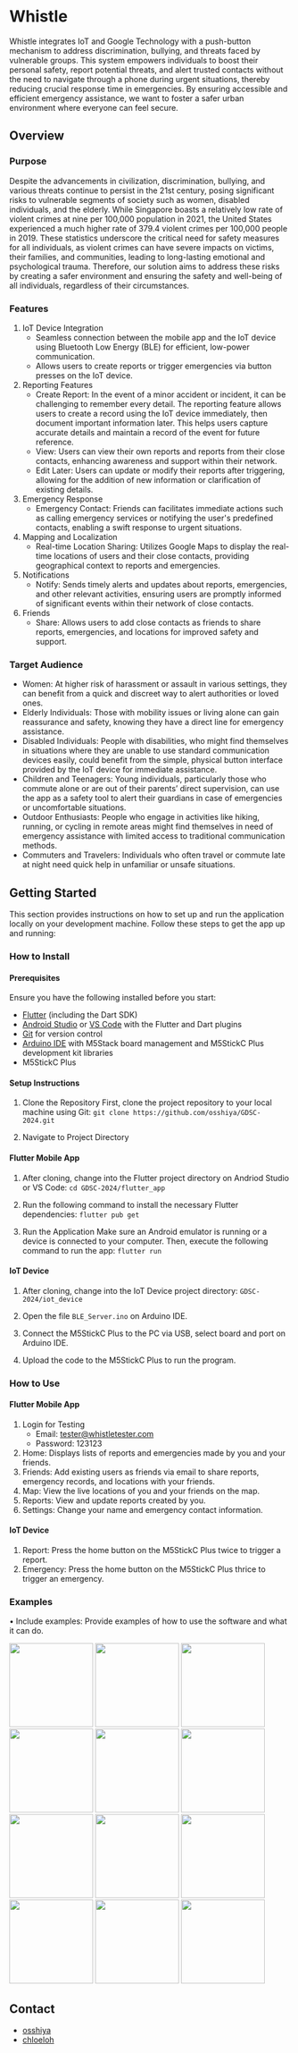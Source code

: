# Whistle
Whistle integrates IoT and Google Technology with a push-button mechanism to address discrimination, bullying, and threats faced by vulnerable groups. This system empowers individuals to boost their personal safety, report potential threats, and alert trusted contacts without the need to navigate through a phone during urgent situations, thereby reducing crucial response time in emergencies. By ensuring accessible and efficient emergency assistance, we want to foster a safer urban environment where everyone can feel secure.

## Overview

### Purpose
Despite the advancements in civilization, discrimination, bullying, and various threats continue to persist in the 21st century, posing significant risks to vulnerable segments of society such as women, disabled individuals, and the elderly. While Singapore boasts a relatively low rate of violent crimes at nine per 100,000 population in 2021, the United States experienced a much higher rate of 379.4 violent crimes per 100,000 people in 2019. These statistics underscore the critical need for safety measures for all individuals, as violent crimes can have severe impacts on victims, their families, and communities, leading to long-lasting emotional and psychological trauma. Therefore, our solution aims to address these risks by creating a safer environment and ensuring the safety and well-being of all individuals, regardless of their circumstances.

### Features
1. IoT Device Integration
    - Seamless connection between the mobile app and the IoT device using Bluetooth Low Energy (BLE) for efficient, low-power communication.
    - Allows users to create reports or trigger emergencies via button presses on the IoT device.
3. Reporting Features
    - Create Report: In the event of a minor accident or incident, it can be challenging to remember every detail. The reporting feature allows users to create a record using the IoT device immediately, then document important information later. This helps users capture accurate details and maintain a record of the event for future reference.
    - View: Users can view their own reports and reports from their close contacts, enhancing awareness and support within their network.
    - Edit Later: Users can update or modify their reports after triggering, allowing for the addition of new information or clarification of existing details.
5. Emergency Response
    - Emergency Contact: Friends can facilitates immediate actions such as calling emergency services or notifying the user's predefined contacts, enabling a swift response to urgent situations.
6. Mapping and Localization
    - Real-time Location Sharing: Utilizes Google Maps to display the real-time locations of users and their close contacts, providing geographical context to reports and emergencies.
8. Notifications
    - Notify: Sends timely alerts and updates about reports, emergencies, and other relevant activities, ensuring users are promptly informed of significant events within their network of close contacts.
9. Friends
   - Share: Allows users to add close contacts as friends to share reports, emergencies, and locations for improved safety and support.

### Target Audience
- Women: At higher risk of harassment or assault in various settings, they can benefit from a quick and discreet way to alert authorities or loved ones.
- Elderly Individuals: Those with mobility issues or living alone can gain reassurance and safety, knowing they have a direct line for emergency assistance.
- Disabled Individuals: People with disabilities, who might find themselves in situations where they are unable to use standard communication devices easily, could benefit from the simple, physical button interface provided by the IoT device for immediate assistance.
- Children and Teenagers: Young individuals, particularly those who commute alone or are out of their parents’ direct supervision, can use the app as a safety tool to alert their guardians in case of emergencies or uncomfortable situations.
- Outdoor Enthusiasts: People who engage in activities like hiking, running, or cycling in remote areas might find themselves in need of emergency assistance with limited access to traditional communication methods.
- Commuters and Travelers: Individuals who often travel or commute late at night need quick help in unfamiliar or unsafe situations.

## Getting Started
This section provides instructions on how to set up and run the application locally on your development machine. Follow these steps to get the app up and running:

### How to Install

#### Prerequisites
Ensure you have the following installed before you start:
- [Flutter](https://flutter.dev/) (including the Dart SDK)
- [Android Studio](https://developer.android.com/studio) or [VS Code](https://code.visualstudio.com/) with the Flutter and Dart plugins
- [Git](https://git-scm.com/) for version control
- [Arduino IDE](https://www.arduino.cc/) with M5Stack board management and M5StickC Plus development kit libraries
- M5StickC Plus

#### Setup Instructions
1. Clone the Repository
First, clone the project repository to your local machine using Git:
`git clone https://github.com/osshiya/GDSC-2024.git`

2. Navigate to Project Directory

#### Flutter Mobile App
1. After cloning, change into the Flutter project directory on Andriod Studio or VS Code:
`cd GDSC-2024/flutter_app`

2. Run the following command to install the necessary Flutter dependencies:
`flutter pub get`

3. Run the Application
Make sure an Android emulator is running or a device is connected to your computer. Then, execute the following command to run the app:
`flutter run`

#### IoT Device
1. After cloning, change into the IoT Device project directory:
`GDSC-2024/iot_device`

2. Open the file `BLE_Server.ino` on Arduino IDE.

3. Connect the M5StickC Plus to the PC via USB, select board and port on Arduino IDE.

4. Upload the code to the M5StickC Plus to run the program.

### How to Use

#### Flutter Mobile App
1. Login for Testing
    - Email: tester@whistletester.com
    - Password: 123123
2. Home: Displays lists of reports and emergencies made by you and your friends.
3. Friends: Add existing users as friends via email to share reports, emergency records, and locations with your friends.
4. Map: View the live locations of you and your friends on the map.
5. Reports: View and update reports created by you.
6. Settings: Change your name and emergency contact information.

#### IoT Device
1. Report: Press the home button on the M5StickC Plus twice to trigger a report.
2. Emergency: Press the home button on the M5StickC Plus thrice to trigger an emergency.

### Examples
• Include examples: Provide examples of how to use the software and what it can do.

<img src="https://github.com/osshiya/GDSC-2024/assets/64403759/cba9eafe-94ac-4e9e-8512-561f8a534126" width="150">
<img src="https://github.com/osshiya/GDSC-2024/assets/64403759/b6e0b8fd-9b86-4e0c-b737-a2c6f9e33906" width="150">

<img src="https://github.com/osshiya/GDSC-2024/assets/64403759/6d3bdd91-a371-4b2e-a7fa-5f613a0b9e6e" width="150">
<img src="https://github.com/osshiya/GDSC-2024/assets/64403759/f1244871-46df-42ef-bb21-edb5ba348502" width="150">
<img src="https://github.com/osshiya/GDSC-2024/assets/64403759/da1d4f21-6400-4c13-a00a-3b6a34fbedfa" width="150">
<img src="https://github.com/osshiya/GDSC-2024/assets/64403759/9ba5fe59-8f57-439e-93a6-4b5a012021d0" width="150">
<img src="https://github.com/osshiya/GDSC-2024/assets/64403759/242f6618-6e02-4f97-996f-4edaa24b979f" width="150">
<img src="https://github.com/osshiya/GDSC-2024/assets/64403759/db21aa1d-c1f4-4059-b078-807850459050" width="150">

<img src="https://github.com/osshiya/GDSC-2024/assets/64403759/332946aa-4ff1-45bd-8b5c-fc8b84f744ab" width="150">
<img src="https://github.com/osshiya/GDSC-2024/assets/64403759/9cc15792-3820-4b0a-b880-7b580b021f37" width="150">
<img src="https://github.com/osshiya/GDSC-2024/assets/64403759/4eb9428c-96e4-4f9b-b842-2f1c3745976c" width="150">
<img src="https://github.com/osshiya/GDSC-2024/assets/64403759/bd2a5cc4-15cf-4b83-84cd-e61c10fb9840" width="150">

## Contact
- [osshiya](mailto:osshiya@gmail.com)
- [chloeloh](mailto:chloe.r.loh@gmail.com)
